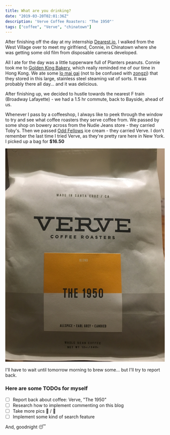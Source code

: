 ```yaml
---
title: What are you drinking?
date: "2019-03-20T02:01:36Z"
description: 'Verve Coffee Roasters: "The 1950"'
tags: ["coffee", "Verve", "chinatown"]
---
```


After finishing off the day at my internship [Dearest.io](https://dearest.io), I walked from the West Village over to meet my girlfriend, Connie, in Chinatown where she was getting some old film from disposable cameras developed.

All I ate for the day was a little tupperware full of Planters peanuts. Connie took me to [Golden King Bakery](https://www.google.com/maps/place/Golden+King+Bakery/@40.717393,-73.9953688,20.02z/data=!4m12!1m6!3m5!1s0x89c25988228b4049:0x3f4674940bf575b5!2sEliz+Digital+Inc!8m2!3d40.717922!4d-73.9962386!3m4!1s0x89c259881d42a615:0x24207e704ce1caa5!8m2!3d40.7174536!4d-73.9955659), which really reminded me of our time in Hong Kong. We ate some [lo mai gai](https://en.wikipedia.org/wiki/Lo_mai_gai) (not to be confused with [zongzi](https://en.wikipedia.org/wiki/Zongzi)) that they stored in this large, stainless steel steaming vat of sorts. It was probably there all day... and it was delicious.

After finishing up, we decided to hustle towards the nearest F train (Broadway Lafayette) - we had a 1.5 hr commute, back to Bayside, ahead of us.

Whenever I pass by a coffeeshop, I always like to peek through the window to try and see what coffee roasters they serve coffee from. We passed by some shop on bowery across from the Nudie Jeans store - they carried Toby's. Then we passed [Odd Fellows](https://www.oddfellowsnyc.com/) ice cream - they carried Verve. I don't remember the last time I tried Verve, as they're pretty rare here in New York. I picked up a bag for **\$16.50**

![Verve](./verve.jpg)

I'll have to wait until tomorrow morning to brew some... but I'll try to report back.

### Here are some TODOs for myself

- [ ] Report back about coffee: Verve, "The 1950"
- [ ] Research how to implement commenting on this blog
- [ ] Take more pics 📸 / 🤳
- [ ] Implement some kind of search feature

And, goodnight 😴
